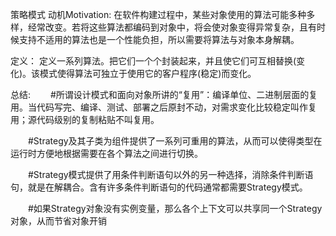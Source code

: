 策略模式
动机Motivation:
	在软件构建过程中，某些对象使用的算法可能多种多样，经常改变。若将这些算法都编码到对象中，将会使对象变得异常复杂，且有时候支持不适用的算法也是一个性能负担，所以需要将算法与对象本身解耦。

定义：
	定义一系列算法。把它们一个个封装起来，并且使它们可互相替换(变化)。该模式使得算法可独立于使用它的客户程序(稳定)而变化。

总结:
　　#所谓设计模式和面向对象所讲的“复用”：编译单位、二进制层面的复用。当代码写完、编译、测试、部署之后原封不动，对需求变化比较稳定叫作复用；源代码级别的复制粘贴不叫复用。

　　#Strategy及其子类为组件提供了一系列可重用的算法，从而可以使得类型在运行时方便地根据需要在各个算法之间进行切换。

　　#Strategy模式提供了用条件判断语句以外的另一种选择，消除条件判断语句，就是在解耦合。含有许多条件判断语句的代码通常都需要Strategy模式。

　　#如果Strategy对象没有实例变量，那么各个上下文可以共享同一个Strategy对象，从而节省对象开销
